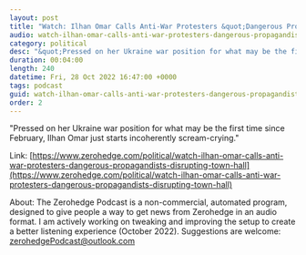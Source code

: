 ```yaml
---
layout: post
title: "Watch: Ilhan Omar Calls Anti-War Protesters &quot;Dangerous Propagandists&quot; For Disrupting Town Hall"
audio: watch-ilhan-omar-calls-anti-war-protesters-dangerous-propagandists-disrupting-town-hall-0
category: political
desc: "&quot;Pressed on her Ukraine war position for what may be the first time since February, Ilhan Omar just starts incoherently scream-crying.&quot;"
duration: 00:04:00
length: 240
datetime: Fri, 28 Oct 2022 16:47:00 +0000
tags: podcast
guid: watch-ilhan-omar-calls-anti-war-protesters-dangerous-propagandists-disrupting-town-hall-0
order: 2
---
```

&quot;Pressed on her Ukraine war position for what may be the first time since February, Ilhan Omar just starts incoherently scream-crying.&quot;

Link: [https://www.zerohedge.com/political/watch-ilhan-omar-calls-anti-war-protesters-dangerous-propagandists-disrupting-town-hall](https://www.zerohedge.com/political/watch-ilhan-omar-calls-anti-war-protesters-dangerous-propagandists-disrupting-town-hall)

About: The Zerohedge Podcast is a non-commercial, automated program, designed to give people a way to get news from Zerohedge in an audio format.  I am actively working on tweaking and improving the setup to create a better listening experience (October 2022).  Suggestions are welcome: [zerohedgePodcast@outlook.com](mailto:zerohedgePodcast@outlook.com)